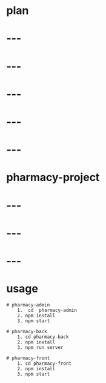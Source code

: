 # plan 
# ---
# ---
# ---
# ---
# ---


# pharmacy-project
# ---
# ---
# ---

# usage

    # pharmacy-admin 
        1.  cd  pharmacy-admin
        2. npm install
        3. npm start
    
    # pharmacy-back    
        1. cd pharmacy-back
        2. npm install
        3. npm run server
    
    # pharmacy-front
        1. cd pharmacy-front
        2. npm install
        3. npm start